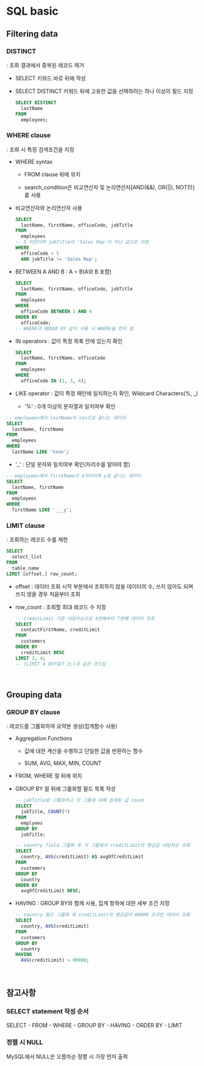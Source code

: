 # SQL basic

## Filtering data

### DISTINCT

: 조회 결과에서 중복된 레코드 제거

- SELECT 키워드 바로 뒤에 작성

- SELECT DISTINCT 키워드 뒤에 고유한 값을 선택하려는 하나 이상의 필드 지정
  ```SQL
  SELECT DISTINCT
    lastName
  FROM
    employees;
  ```


### WHERE clause

: 조회 시 특정 검색조건을 지정

- WHERE syntax

  - FROM clause 뒤에 위치

  - search_condition은 비교연산자 및 논리연산자[AND(&&), OR(||), NOT(!)]를 사용

- 비교연산자와 논리연산자 사용
  ```sql
  SELECT
    lastName, firstName, officeCode, jobTitle
  FROM
    employees
  -- 5 미만이며 jobTitle이 'Sales Rep'이 아닌 값으로 지정
  WHERE
    officeCode < 5
    AND jobTitle != 'Sales Rep';
  ```

- BETWEEN A AND B : A ~ B(A와 B 포함)
  ```sql
  SELECT
    lastName, firstName, officeCode, jobTitle
  FROM
    employees
  WHERE
    officeCode BETWEEN 1 AND 4
  ORDER BY
    officeCode;
  -- WHERE과 ORDER BY 같이 사용 시 WHERE을 먼저 씀
  ```

- IN operators : 값이 특정 목록 안에 있는지 확인
  ```sql
  SELECT
    lastName, firstName, officeCode
  FROM
    employees
  WHERE
    officeCode IN (1, 3, 4);
  ```

- LIKE operator : 값이 특정 패턴에 일치하는지 확인, Wildcard Characters(%, _)
  - '%' : 0개 이상의 문자열과 일치여부 확인
```sql
-- employees에서 lastName이 son으로 끝나는 데이터
SELECT
  lastName, firstName
FROM
  employees
WHERE
  lastName LIKE '%son';
```
  - '_' : 단일 문자와 일치여부 확인(자리수를 알아야 함)
```sql
-- employees에서 firstName이 4자리이며 y로 끝나는 데이터
SELECT
  lastName, firstName
FROM
  employees
WHERE
  firstName LIKE '___y';
```


### LIMIT clause

: 조회하는 레코드 수를 제한

```sql
SELECT
  select_list
FROM
  table_name
LIMIT [offset,] row_count;
```
- offset : 데이터 조회 시작 부분에서 조회하지 않을 데이터의 수, 쓰지 않아도 되며 쓰지 않을 경우 처음부터 조회

- row_count : 조회할 최대 레코드 수 지정
  ```sql
  -- creditLimit 기준 내림차순으로 4번째부터 7번째 데이터 조회
  SELECT
    contactFirstName, creditLimit
  FROM
    customers
  ORDER BY
    creditLimit DESC
  LIMIT 3, 4;
  -- (LIMIT 4 OFFSET 3;)과 같은 코드임
  ```

<br>

## Grouping data

### GROUP BY clause

: 레코드를 그룹화하여 요약본 생성(집계함수 사용)

- Aggregation Functions

  - 값에 대한 계산을 수행하고 단일한 값을 반환하는 함수

  - SUM, AVG, MAX, MIN, COUNT

- FROM, WHERE 절 뒤에 위치

- GROUP BY 절 뒤에 그룹화할 필드 목록 작성
  ```sql
  -- jobTitle을 그룹화하고 각 그룹에 대해 집계된 값 count
  SELECT
    jobTitle, COUNT(*)
  FROM
    emplyees
  GROUP BY
    jobTitle;
  ```
  ```sql
  -- country field 그룹화 후 각 그룹에서 creditLimit의 평균값 내림차순 조회
  SELECT
    country, AVG(creditLimit) AS avgOfCreditLimit
  FROM
    customers
  GROUP BY
    country
  ORDER BY
    avgOfCreditLimit DESC;
  ```

- HAVING : GROUP BY와 함께 사용, 집계 항목에 대한 세부 조건 지정
  ```sql
  -- country 필드 그룹화 후 creditLimit의 평균값이 80000 초과인 데이터 조회
  SELECT
    country, AVG(creditLimit)
  FROM
    customers
  GROUP BY
    country
  HAVING
    AVG(creditLimit) > 80000;
  ```

<br>

## 참고사항

### SELECT statement 작성 순서

SELECT - FROM - WHERE - GROUP BY - HAVING - ORDER BY - LIMIT

### 정렬 시 NULL

MySQL에서 NULL은 오름차순 정렬 시 가장 먼저 출력